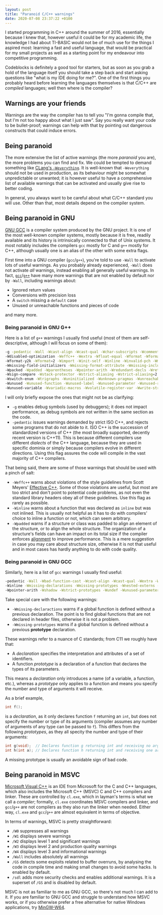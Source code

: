 ```yaml
---
layout: post
title: "Paranoid C/C++ warnings"
date: 2020-07-08 23:37:22 +0100
---
```


I started programming in C++ around the summer of 2016, essentially because I knew that, however useful it could be for my academic life, the knowledge I had about TI-BASIC would not be of much use for the things I aspired most: learning a fast and useful language, that would be practical for my small projects as well as a starting point for my endeavour into competitive programming.

Codeblocks is definitely a good tool for starters, but as soon as you grab a hold of the language itself you should take a step back and start asking questions like "what is my IDE doing for me?". One of the first things you probably heard before learning the languages themselves is that C/C++ are *compiled* languages; well then where is the compiler?

## Warnings are your friends

Warnings are the way the compiler has to tell you "I'm gonna compile that, but I'm not too happy about what I just saw". Say you really want your code to be bullet-proof; warnings can help with that by pointing out dangerous constructs that could induce errors.

## Being paranoid

The more extensive the list of active warnings (the more *paranoid* you are), the more problems you can find and fix. We could be tempted to demand something like [CLang's `-Weverything`](https://clang.llvm.org/docs/UsersManual.html#cmdoption-weverything). It is well-known that `-Weverything` should not be used in production, as its behaviour might be somewhat unpredictable or unwanted; it is however useful to have a comprehensive list of available warnings that can be activated and usually give rise to better coding.

In general, you always want to be careful about what C/C++ standard you will use. Other than that, most details depend on the compiler system.

## Being paranoid in GNU

[GNU GCC](https://gcc.gnu.org/) is a compiler system produced by the GNU project. It is one of the most well-known compiler systems, mostly because it is free, readily available and its history is intrinsically connected to that of Unix systems. It most notably includes the compilers `gcc` mostly for C and `g++` mostly for C++, although usually one is an alias of the other with some extra flags.

First time into a GNU compiler (`gcc`/`g++`), you're told to use `-Wall` to activate lots of useful warnings. As you probably already experienced, `-Wall` does not activate *all* warnings, instead enabling all generally useful warnings. In fact, [`gcc`](https://man7.org/linux/man-pages/man1/gcc.1.html)/[`g++`](https://man7.org/linux/man-pages/man1/g++.1.html) have many more warnings that are not enabled by default nor by `-Wall`, including warnings about:

- Ignored return values
- Conversions with precision loss
- A `switch` missing a `default` case
- Unused or unreachable functions and pieces of code

and many more.

### Being paranoid in GNU G++

Here is a list of `g++` warnings I usually find useful (most of them are self-descriptive, although I will focus on some of them):

```sh
-g -pedantic -Wall -Wcast-align -Wcast-qual -Wchar-subscripts -Wcomment -Wconversion
-Wdisabled-optimization -Weffc++ -Wextra -Wfloat-equal -Wformat -Wformat-nonliteral -Wformat-security
-Wformat-y2k -Wformat=2 -Wimport -Winit-self -Winline -Winvalid-pch -Wmissing-braces
-Wmissing-field-initializers -Wmissing-format-attribute -Wmissing-include-dirs -Wmissing-noreturn
-Wpacked -Wpadded -Wparentheses -Wpointer-arith -Wredundant-decls -Wreturn-type -Wsequence-point -Wshadow
-Wsign-compare -Wstack-protector -Wstrict-aliasing -Wstrict-aliasing=2 -Wswitch -Wswitch-default
-Wswitch-enum -Wtrigraphs -Wuninitialized -Wunknown-pragmas -Wunreachable-code -Wunsafe-loop-optimizations
-Wunused -Wunused-function -Wunused-label -Wunused-parameter -Wunused-result -Wunused-value
-Wunused-variable -Wvariadic-macros -Wvolatile-register-var -Wwrite-strings
```

I will only briefly expose the ones that might not be as clarifying:
- `-g` enables debug symbols (used by debuggers); it does not impact performance, as debug symbols are not written in the same section as the code.
- `-pedantic` issues warnings demanded by strict ISO C++, and rejects some programs that do not abide to it. ISO C++ is the succession of standardized versions of C++ (the most broadly supported, decently recent version is C++11). This is because different compilers use different *dialects* of the C++ language, because they are used in specific dominia or simply because compilers evolve in different directions. Using this flag assures the code will compile in the vast majority of C++ compilers.

That being said, there are some of those warnings that should be used with a pinch of salt:
- `-Weffc++` warns about violations of the style guidelines from Scott Meyers' [Effective C++](https://books.google.pt/books/about/Effective_C++.html?id=jP01PwAACAAJ&source=kp_book_description&redir_esc=y). Some of those violations are useful, but most are too strict and don't point to potential code problems, as not even the standard library headers obey all of these guidelines. Use this flag as rarely as possible.
- `-Winline` warns about a function that was declared as `inline` but was not inlined. This is usually not helpful as it has to do with compilers' choice to inline a function or not, which can seem arbitrary.
- `-Wpadded` warns if a structure or class was padded to align an element of the structure, or to align the whole structure. The organization of a structure's fields can have an impact on its total size if the compiler enforces [alignment](https://en.wikipedia.org/wiki/Data_structure_alignment) to improve performance. This is a mere suggestion in case you may care about structure size, otherwise it is not that useful and in most cases has hardly anything to do with code quality.

### Being paranoid in GNU GCC

Similarly, here is a list of `gcc` warnings I usually find useful:

```sh
-pedantic -Wall -Wbad-function-cast -Wcast-align -Wcast-qual -Wextra -Wfloat-equal -Wformat-nonliteral
-Winline -Wmissing-declarations -Wmissing-prototypes -Wnested-externs -Wno-unused-parameter
-Wpointer-arith -Wshadow -Wstrict-prototypes -Wundef -Wunused-parameter -Wunused-result -Wwrite-strings
```

Take special care with the following warnings:

- `-Wmissing-declaractions` warns if a global function is defined without a previous declaration. The point is to find global functions that are not declared in header files, otherwise it is not a problem.
- `-Wmissing-prototypes` warns if a global function is defined without a previous **prototype** declaration.

These warnings refer to a nuance of C standards; from C11 we roughly have that:
- A *declaration* specifies the interpretation and attributes of a set of identifiers.
- A function *prototype* is a declaration of a function that declares the types of its parameters.

This means a *declaration* only introduces a name (of a variable, a function, etc.), whereas a *prototype* only applies to a function and means you specify the number and type of arguments it will receive.

As a brief example,
```c
int f();
```
is a *declaration*, as it only declares function `f` returning an `int`, but does not specify the number or type of its arguments (compiler assumes any number of arguments of any type can be passed to `f`). This differs from the following *prototypes*, as they all specity the number and type of their arguments:
```c
int g(void);  // Declares function g returning int and receiving no arguments
int h(int a); // Declares function h returning int and receiving one argument of type int
```

A missing prototype is usually an avoidable sign of bad code.

## Being paranoid in MSVC

[Microsoft Visual C++](https://en.wikipedia.org/wiki/Microsoft_Visual_C%2B%2B) is an IDE from Microsoft for the C and C++ languages, which also includes the Microsoft C++ (MSVC) C and C++ compilers and linker. These are controlled by `cl.exe`, which in layman's terms is what we call a *compiler*; formally, `cl.exe` coordinates MSVC compilers and linker, and `gcc`/`g++` are not compilers as they also run the linker when needed. Either way, `cl.exe` and `gcc`/`g++` are almost equivalent in terms of objective.

In terms of warnings, MSVC is pretty straightforward: 

- `/W0` suppresses all warnings
- `/W1` displays severe warnings
- `/W2` displays level 1 and significant warnings
- `/W3` displays level 2 and production quality warnings
- `/W4` displays level 3 and informational warnings
- `/Wall` includes absolutely all warnings
- `/GS` detects some exploits related to buffer overruns, by analysing the code in compile time and making small changes to avoid some hacks. Is enabled by default.
- `/sdl` adds more security checks and enables additional warnings. It is a superset of `/GS` and is disabled by default.

MSVC is not as familiar to me as GNU GCC, so there's not much I can add to it. If you are familiar to GNU GCC and struggle to understand how MSVC works, or if you otherwise prefer a free alternative for native Windows applications, try [MinGW-W64](https://mingw-w64.org/doku.php).
